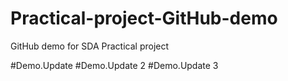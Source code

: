 # Practical-project-GitHub-demo
GitHub demo for SDA Practical project

#Demo.Update
#Demo.Update 2
#Demo.Update 3 
